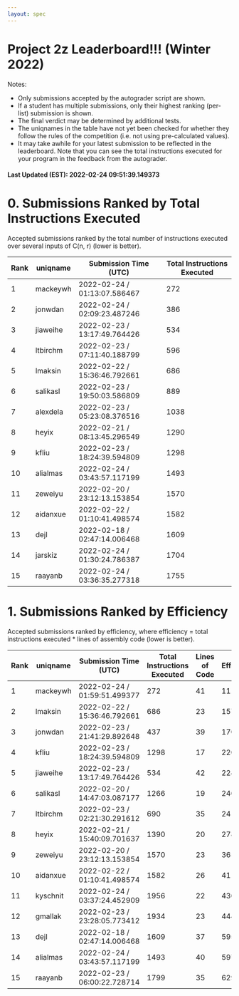 ```yaml
---
layout: spec
---
```


Project 2z Leaderboard!!! (Winter 2022)
==============================
Notes:
- Only submissions accepted by the autograder script are shown.
- If a student has multiple submissions, only their highest ranking (per-list) submission is shown.
- The final verdict may be determined by additional tests.
- The uniqnames in the table have not yet been checked for whether they follow the rules of the competition (i.e. not using pre-calculated values).
- It may take awhile for your latest submission to be reflected in the leaderboard. Note that you can see the total instructions executed for your program in the feedback from the autograder.


#### Last Updated (EST): 2022-02-24 09:51:39.149373

# 0. Submissions Ranked by Total Instructions Executed
Accepted submissions ranked by the total number of instructions executed over several inputs of C(n, r) (lower is better).

| Rank  | uniqname | Submission Time (UTC) | Total Instructions Executed |
|---|---|---|---|
| 1 | mackeywh | 2022-02-24 / 01:13:07.586467 | 272 |
| 2 | jonwdan | 2022-02-24 / 02:09:23.487246 | 386 |
| 3 | jiaweihe | 2022-02-23 / 13:17:49.764426 | 534 |
| 4 | ltbirchm | 2022-02-23 / 07:11:40.188799 | 596 |
| 5 | lmaksin | 2022-02-22 / 15:36:46.792661 | 686 |
| 6 | salikasl | 2022-02-23 / 19:50:03.586809 | 889 |
| 7 | alexdela | 2022-02-23 / 05:23:08.376516 | 1038 |
| 8 | heyix | 2022-02-21 / 08:13:45.296549 | 1290 |
| 9 | kfliu | 2022-02-23 / 18:24:39.594809 | 1298 |
| 10 | alialmas | 2022-02-24 / 03:43:57.117199 | 1493 |
| 11 | zeweiyu | 2022-02-20 / 23:12:13.153854 | 1570 |
| 12 | aidanxue | 2022-02-22 / 01:10:41.498574 | 1582 |
| 13 | dejl | 2022-02-18 / 02:47:14.006468 | 1609 |
| 14 | jarskiz | 2022-02-24 / 01:30:24.786387 | 1704 |
| 15 | raayanb | 2022-02-24 / 03:36:35.277318 | 1755 |


# 1. Submissions Ranked by Efficiency
Accepted submissions ranked by efficiency, where efficiency = total instructions executed * lines of assembly code (lower is better).

| Rank  | uniqname | Submission Time (UTC) | Total Instructions Executed |Lines of Code | Efficiency |
|---|---|---|---|---|---|
| 1 | mackeywh | 2022-02-24 / 01:59:51.499377 | 272 | 41 | 11152 |
| 2 | lmaksin | 2022-02-22 / 15:36:46.792661 | 686 | 23 | 15778 |
| 3 | jonwdan | 2022-02-23 / 21:41:29.892648 | 437 | 39 | 17043 |
| 4 | kfliu | 2022-02-23 / 18:24:39.594809 | 1298 | 17 | 22066 |
| 5 | jiaweihe | 2022-02-23 / 13:17:49.764426 | 534 | 42 | 22428 |
| 6 | salikasl | 2022-02-20 / 14:47:03.087177 | 1266 | 19 | 24054 |
| 7 | ltbirchm | 2022-02-23 / 02:21:30.291612 | 690 | 35 | 24150 |
| 8 | heyix | 2022-02-21 / 15:40:09.701637 | 1390 | 20 | 27800 |
| 9 | zeweiyu | 2022-02-20 / 23:12:13.153854 | 1570 | 23 | 36110 |
| 10 | aidanxue | 2022-02-22 / 01:10:41.498574 | 1582 | 26 | 41132 |
| 11 | kyschnit | 2022-02-24 / 03:37:24.452909 | 1956 | 22 | 43032 |
| 12 | gmallak | 2022-02-23 / 23:28:05.773412 | 1934 | 23 | 44482 |
| 13 | dejl | 2022-02-18 / 02:47:14.006468 | 1609 | 37 | 59533 |
| 14 | alialmas | 2022-02-24 / 03:43:57.117199 | 1493 | 40 | 59720 |
| 15 | raayanb | 2022-02-23 / 06:00:22.728714 | 1799 | 35 | 62965 |

